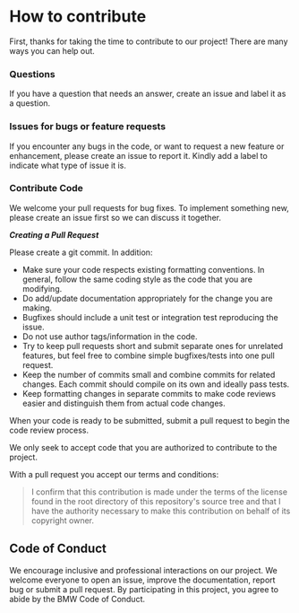 # How to contribute
First, thanks for taking the time to contribute to our project! There are many ways you can help out.

### Questions

If you have a question that needs an answer, create an issue and label it as a question.

### Issues for bugs or feature requests

If you encounter any bugs in the code, or want to request a new feature or enhancement, please create an issue to report it. Kindly add a label to indicate what type of issue it is.

### Contribute Code
We welcome your pull requests for bug fixes. To implement something new, please create an issue first so we can discuss it together.

***Creating a Pull Request***

Please create a git commit. In addition: 

- Make sure your code respects existing formatting conventions. In general, follow the same coding style as the code that you are modifying.
- Do add/update documentation appropriately for the change you are making.
- Bugfixes should include a unit test or integration test reproducing the issue.
- Do not use author tags/information in the code.
- Try to keep pull requests short and submit separate ones for unrelated features, but feel free to combine simple bugfixes/tests into one pull request.
- Keep the number of commits small and combine commits for related changes.
  Each commit should compile on its own and ideally pass tests.
- Keep formatting changes in separate commits to make code reviews easier and
  distinguish them from actual code changes.

When your code is ready to be submitted, submit a pull request to begin the code review process.

We only seek to accept code that you are authorized to contribute to the project. 

With a pull request you accept our terms and conditions:  
> I confirm that this contribution is made under the terms of the license found in the root directory of this repository's source tree and that I have the authority necessary to make this contribution on behalf of its copyright owner.

## Code of Conduct

We encourage inclusive and professional interactions on our project. We welcome everyone to open an issue, improve the documentation, report bug or submit a pull request. By participating in this project, you agree to abide by the BMW Code of Conduct. 

